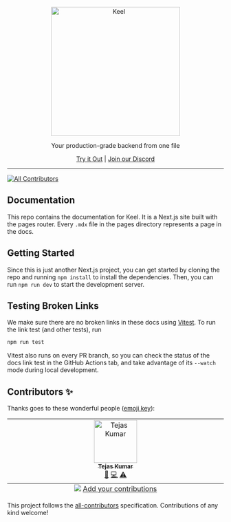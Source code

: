 <p align="center">
  <a href="https://keel.so/">
    <img alt="Keel" src="static/keel.svg" width="300" />
  </a>
</p>

  <p align="center">Your production-grade backend from one file<p>

<p align="center">
   <a href="https://keel.so">Try it Out</a> | <a href="https://keel.so/discord">Join our Discord</a>
</p>

---

<!-- ALL-CONTRIBUTORS-BADGE:START - Do not remove or modify this section -->
[![All Contributors](https://img.shields.io/badge/all_contributors-1-orange.svg?style=flat-square)](#contributors-)
<!-- ALL-CONTRIBUTORS-BADGE:END -->

## Documentation

This repo contains the documentation for Keel. It is a Next.js site built with the pages router. Every `.mdx` file in the pages directory represents a page in the docs.

## Getting Started

Since this is just another Next.js project, you can get started by cloning the repo and running `npm install` to install the dependencies. Then, you can run `npm run dev` to start the development server.

## Testing Broken Links

We make sure there are no broken links in these docs using [Vitest](https://vitest.dev). To run the link test (and other tests), run

```bash
npm run test
```

Vitest also runs on every PR branch, so you can check the status of the docs link test in the GitHub Actions tab, and take advantage of its `--watch` mode during local development.

## Contributors ✨

Thanks goes to these wonderful people ([emoji key](https://allcontributors.org/docs/en/emoji-key)):

<!-- ALL-CONTRIBUTORS-LIST:START - Do not remove or modify this section -->
<!-- prettier-ignore-start -->
<!-- markdownlint-disable -->
<table>
  <tbody>
    <tr>
      <td align="center" valign="top" width="14.28%"><a href="https://youtube.com/c/tejaskumar"><img src="https://avatars.githubusercontent.com/u/9947422?v=4?s=100" width="100px;" alt="Tejas Kumar"/><br /><sub><b>Tejas Kumar</b></sub></a><br /><a href="https://github.com/teamkeel/docs/commits?author=TejasQ" title="Documentation">📖</a> <a href="https://github.com/teamkeel/docs/commits?author=TejasQ" title="Code">💻</a> <a href="https://github.com/teamkeel/docs/commits?author=TejasQ" title="Tests">⚠️</a></td>
    </tr>
  </tbody>
  <tfoot>
    <tr>
      <td align="center" size="13px" colspan="7">
        <img src="https://raw.githubusercontent.com/all-contributors/all-contributors-cli/1b8533af435da9854653492b1327a23a4dbd0a10/assets/logo-small.svg">
          <a href="https://all-contributors.js.org/docs/en/bot/usage">Add your contributions</a>
        </img>
      </td>
    </tr>
  </tfoot>
</table>

<!-- markdownlint-restore -->
<!-- prettier-ignore-end -->

<!-- ALL-CONTRIBUTORS-LIST:END -->

This project follows the [all-contributors](https://github.com/all-contributors/all-contributors) specification. Contributions of any kind welcome!
